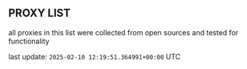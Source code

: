 ## PROXY LIST

all proxies in this list were collected from open sources and tested for functionality

last update: `2025-02-10 12:19:51.364991+00:00` UTC